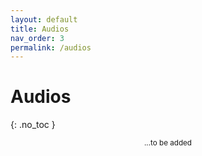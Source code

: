```yaml
---
layout: default
title: Audios
nav_order: 3
permalink: /audios
---
```


# Audios
{: .no_toc }

<p align="center"><small>...to be added</small></p>
